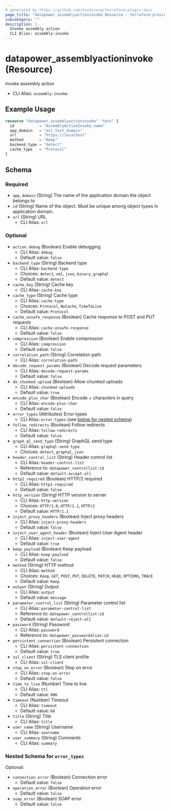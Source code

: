 ```yaml
---
# generated by https://github.com/hashicorp/terraform-plugin-docs
page_title: "datapower_assemblyactioninvoke Resource - terraform-provider-datapower"
subcategory: ""
description: |-
  Invoke assembly action
  CLI Alias: assembly-invoke
---
```


# datapower_assemblyactioninvoke (Resource)

Invoke assembly action
  - CLI Alias: `assembly-invoke`

## Example Usage

```terraform
resource "datapower_assemblyactioninvoke" "test" {
  id           = "AssemblyActionInvoke_name"
  app_domain   = "acc_test_domain"
  url          = "https://localhost"
  method       = "Keep"
  backend_type = "detect"
  cache_type   = "Protocol"
}
```

<!-- schema generated by tfplugindocs -->
## Schema

### Required

- `app_domain` (String) The name of the application domain the object belongs to
- `id` (String) Name of the object. Must be unique among object types in application domain.
- `url` (String) URL
  - CLI Alias: `url`

### Optional

- `action_debug` (Boolean) Enable debugging
  - CLI Alias: `debug`
  - Default value: `false`
- `backend_type` (String) Backend type
  - CLI Alias: `backend-type`
  - Choices: `detect`, `xml`, `json`, `binary`, `graphql`
  - Default value: `detect`
- `cache_key` (String) Cache key
  - CLI Alias: `cache-key`
- `cache_type` (String) Cache type
  - CLI Alias: `cache-type`
  - Choices: `Protocol`, `NoCache`, `TimeToLive`
  - Default value: `Protocol`
- `cache_unsafe_response` (Boolean) Cache response to POST and PUT requests
  - CLI Alias: `cache-unsafe-response`
  - Default value: `false`
- `compression` (Boolean) Enable compression
  - CLI Alias: `compression`
  - Default value: `false`
- `correlation_path` (String) Correlation path
  - CLI Alias: `correlation-path`
- `decode_request_params` (Boolean) Decode request parameters
  - CLI Alias: `decode-request-params`
  - Default value: `false`
- `do_chunked_upload` (Boolean) Allow chunked uploads
  - CLI Alias: `chunked-uploads`
  - Default value: `true`
- `encode_plus_char` (Boolean) Encode + characters in query
  - CLI Alias: `encode-plus-char`
  - Default value: `false`
- `error_types` (Attributes) Error types
  - CLI Alias: `error-types` (see [below for nested schema](#nestedatt--error_types))
- `follow_redirects` (Boolean) Follow redirects
  - CLI Alias: `follow-redirects`
  - Default value: `false`
- `graph_ql_send_type` (String) GraphQL send type
  - CLI Alias: `graphql-send-type`
  - Choices: `detect`, `graphql`, `json`
- `header_control_list` (String) Header control list
  - CLI Alias: `header-control-list`
  - Reference to: `datapower_controllist:id`
  - Default value: `default-accept-all`
- `http2_required` (Boolean) HTTP/2 required
  - CLI Alias: `http2-required`
  - Default value: `false`
- `http_version` (String) HTTP version to server
  - CLI Alias: `http-version`
  - Choices: `HTTP/1.0`, `HTTP/1.1`, `HTTP/2`
  - Default value: `HTTP/1.1`
- `inject_proxy_headers` (Boolean) Inject proxy headers
  - CLI Alias: `inject-proxy-headers`
  - Default value: `false`
- `inject_user_agent_header` (Boolean) Inject User-Agent header
  - CLI Alias: `inject-user-agent`
  - Default value: `true`
- `keep_payload` (Boolean) Keep payload
  - CLI Alias: `keep-payload`
  - Default value: `false`
- `method` (String) HTTP method
  - CLI Alias: `method`
  - Choices: `Keep`, `GET`, `POST`, `PUT`, `DELETE`, `PATCH`, `HEAD`, `OPTIONS`, `TRACE`
  - Default value: `Keep`
- `output` (String) Output
  - CLI Alias: `output`
  - Default value: `message`
- `parameter_control_list` (String) Parameter control list
  - CLI Alias: `parameter-control-list`
  - Reference to: `datapower_controllist:id`
  - Default value: `default-reject-all`
- `password` (String) Password
  - CLI Alias: `password`
  - Reference to: `datapower_passwordalias:id`
- `persistent_connection` (Boolean) Persistent connection
  - CLI Alias: `persistent-connection`
  - Default value: `true`
- `ssl_client` (String) TLS client profile
  - CLI Alias: `ssl-client`
- `stop_on_error` (Boolean) Stop on error
  - CLI Alias: `stop-on-error`
  - Default value: `false`
- `time_to_live` (Number) Time to live
  - CLI Alias: `ttl`
  - Default value: `900`
- `timeout` (Number) Timeout
  - CLI Alias: `timeout`
  - Default value: `60`
- `title` (String) Title
  - CLI Alias: `title`
- `user_name` (String) Username
  - CLI Alias: `username`
- `user_summary` (String) Comments
  - CLI Alias: `summary`

<a id="nestedatt--error_types"></a>
### Nested Schema for `error_types`

Optional:

- `connection_error` (Boolean) Connection error
  - Default value: `false`
- `operation_error` (Boolean) Operation error
  - Default value: `false`
- `soap_error` (Boolean) SOAP error
  - Default value: `false`
